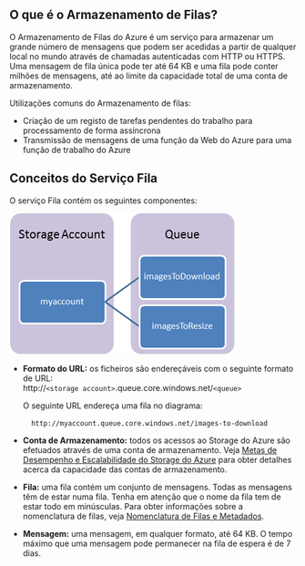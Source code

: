 ## O que é o Armazenamento de Filas?

O Armazenamento de Filas do Azure é um serviço para armazenar um grande número de mensagens que podem ser acedidas a partir de qualquer local no mundo através de chamadas autenticadas com HTTP ou HTTPS. Uma mensagem de fila única pode ter até 64 KB e uma fila pode conter milhões de mensagens, até ao limite da capacidade total de uma conta de armazenamento.

Utilizações comuns do Armazenamento de filas:

-   Criação de um registo de tarefas pendentes do trabalho para processamento de forma assíncrona
-   Transmissão de mensagens de uma função da Web do Azure para uma função de trabalho do Azure

## Conceitos do Serviço Fila

O serviço Fila contém os seguintes componentes:

![Queue1](./media/storage-queue-concepts-include/queue1.png)


- **Formato do URL:** os ficheiros são endereçáveis com o seguinte formato de URL:   
    http://`<storage account>`.queue.core.windows.net/`<queue>` 
      
    O seguinte URL endereça uma fila no diagrama:  
        
        http://myaccount.queue.core.windows.net/images-to-download

- **Conta de Armazenamento:** todos os acessos ao Storage do Azure são efetuados através de uma conta de armazenamento. Veja [Metas de Desempenho e Escalabilidade do Storage do Azure](../articles/storage/storage-scalability-targets.md) para obter detalhes acerca da capacidade das contas de armazenamento.

- **Fila:** uma fila contém um conjunto de mensagens. Todas as mensagens têm de estar numa fila. Tenha em atenção que o nome da fila tem de estar todo em minúsculas. Para obter informações sobre a nomenclatura de filas, veja [Nomenclatura de Filas e Metadados](https://msdn.microsoft.com/library/azure/dd179349.aspx).

- **Mensagem:** uma mensagem, em qualquer formato, até 64 KB. O tempo máximo que uma mensagem pode permanecer na fila de espera é de 7 dias.



<!--HONumber=Jun16_HO2-->


